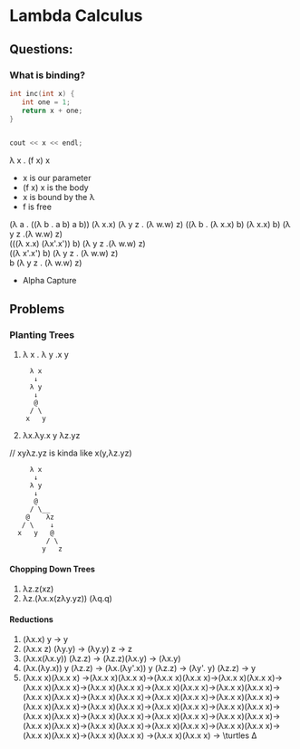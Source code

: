 # Lambda Calculus
## Questions:
### What is binding?

``` C 
int inc(int x) {
   int one = 1;
   return x + one;
}


cout << x << endl;
```

λ x . (f x) x
 - x is our parameter
 - (f x) x  is the body
 - x is bound by the λ
 - f is free
 
(λ a . ((λ b . a b) a b))  (λ x.x) (λ y z . (λ w.w) z)
((λ b . (λ x.x) b) (λ x.x) b)  (λ y z .(λ w.w) z)                 
(((λ x.x) (λx'.x')) b)  (λ y z .(λ w.w) z)                 
((λ x'.x') b)  (λ y z . (λ w.w) z)                 
b (λ y z . (λ w.w) z)                 


- Alpha Capture

## Problems
### Planting Trees

1. λ x . λ y .x y

```
     λ x
      ↓
     λ y
      ↓
      @
     / \
    x   y
```

2. λx.λy.x y λz.yz

// xyλz.yz is kinda like x(y,λz.yz)

```
     λ x
      ↓
     λ y
      ↓
      @
     / \__
    @    λz
   / \    ↓
  x   y   @
         / \
        y   z
```

#### Chopping Down Trees

1. λz.z(xz)
2. λz.(λx.x(zλy.yz)) (λq.q)

#### Reductions

1. (λx.x) y → y
2. (λx.x z) (λy.y) → (λy.y) z → z
3. (λx.x(λx.y)) (λz.z) → (λz.z)(λx.y) -> (λx.y)
4. (λx.(λy.x)) y (λz.z) -> (λx.(λy'.x)) y (λz.z) → (λy'. y) (λz.z) → y
5. (λx.x x)(λx.x x) ->(λx.x x)(λx.x x)->(λx.x x)(λx.x x)->(λx.x x)(λx.x x)->(λx.x x)(λx.x x)->(λx.x x)(λx.x x)->(λx.x x)(λx.x x)->(λx.x x)(λx.x x)->(λx.x x)(λx.x x)->(λx.x x)(λx.x x)->(λx.x x)(λx.x x)->(λx.x x)(λx.x x)->(λx.x x)(λx.x x)->(λx.x x)(λx.x x)->(λx.x x)(λx.x x)->(λx.x x)(λx.x x)->(λx.x x)(λx.x x)->(λx.x x)(λx.x x)->(λx.x x)(λx.x x)->(λx.x x)(λx.x x)->(λx.x x)(λx.x x)->(λx.x x)(λx.x x)->(λx.x x)(λx.x x)->(λx.x x)(λx.x x)->(λx.x x)(λx.x x)->(λx.x x)(λx.x x)  ->(λx.x x)(λx.x x) -> \turtles
  Δ
